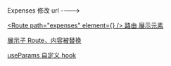 <Link to="/expenses">Expenses</Link> 修改 url ----> <a href="/expenses" />

<Route path="expenses" element={<Expenses/>} /> 路由 展示元素

<Outlet />    展示子 Route，内容被替换

useParams 自定义 hook